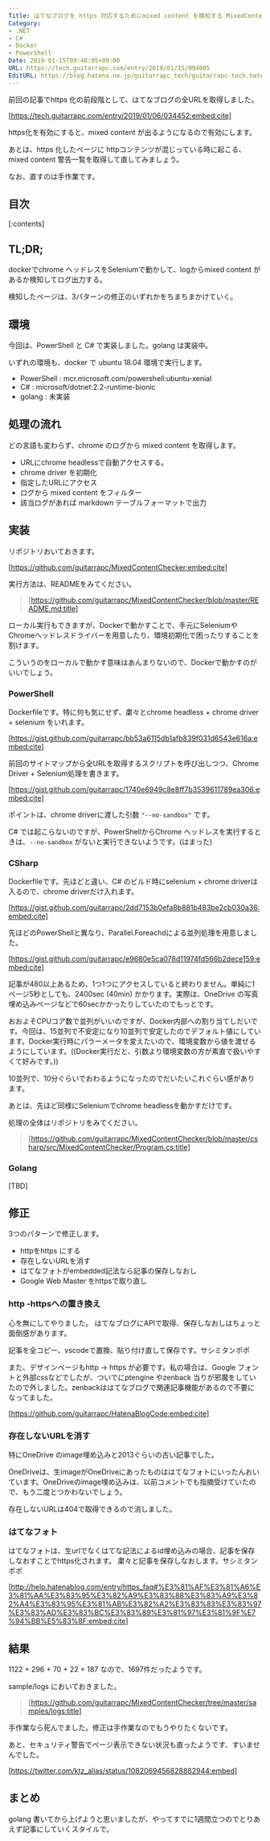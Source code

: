 ```yaml
---
Title: はてなブログを https 対応するためにmixed content を検知する MixedContentCheckerを作った
Category:
- .NET
- C#
- Docker
- PowerShell
Date: 2019-01-15T09:48:05+09:00
URL: https://tech.guitarrapc.com/entry/2019/01/15/094805
EditURL: https://blog.hatena.ne.jp/guitarrapc_tech/guitarrapc-tech.hatenablog.com/atom/entry/10257846132699456478
---
```


前回の記事でhttps 化の前段階として、はてなブログの全URLを取得しました。

[https://tech.guitarrapc.com/entry/2019/01/06/034452:embed:cite]

https化を有効にすると、mixed content が出るようになるので有効にします。

あとは、https 化したページに httpコンテンツが混じっている時に起こる、mixed content 警告一覧を取得して直してみましょう。

なお、直すのは手作業です。


## 目次

[:contents]

## TL;DR;

dockerでchrome ヘッドレスをSeleniumで動かして、logからmixed content があるか検知してログ出力する。

検知したページは、3パターンの修正のいずれかをちまちまかけていく。

## 環境

今回は、PowerShell と C# で実装しました。golang は実装中。

いずれの環境も、docker で ubuntu 18.04 環境で実行します。

* PowerShell : mcr.microsoft.com/powershell:ubuntu-xenial
* C# : microsoft/dotnet:2.2-runtime-bionic
* golang : 未実装

## 処理の流れ

どの言語も変わらず、chrome のログから mixed content を取得します。

* URLにchrome headlessで自動アクセスする。
* chrome driver を初期化
* 指定したURLにアクセス
* ログから mixed content をフィルター
* 該当ログがあれば markdown テーブルフォーマットで出力


## 実装

リポジトリおいておきます。

[https://github.com/guitarrapc/MixedContentChecker:embed:cite]

実行方法は、READMEをみてください。

> [https://github.com/guitarrapc/MixedContentChecker/blob/master/README.md:title]



ローカル実行もできますが、Dockerで動かすことで、手元にSeleniumやChromeヘッドレスドライバーを用意したり、環境初期化で困ったりすることを割けます。

こういうのをローカルで動かす意味はあんまりないので、Dockerで動かすのがいいでしょう。

### PowerShell

Dockerfileです。特に何も気にせず、粛々とchrome headless + chrome driver + selenium をいれます。

[https://gist.github.com/guitarrapc/bb53a6115db1afb839f031d6543e616a:embed:cite]

前回のサイトマップから全URLを取得するスクリプトを呼び出しつつ、Chrome Driver + Selenium処理を書きます。

[https://gist.github.com/guitarrapc/1740e6949c8e8ff7b3539611789ea306:embed:cite]

ポイントは、chrome driverに渡した引数 `"--no-sandbox"` です。

C# では起こらないのですが、PowerShellからChrome ヘッドレスを実行するときは、`--no-sandbox` がないと実行できないようです。(はまった)

### CSharp

Dockerfileです。先ほどと違い、C# のビルド時にselenium + chrome driverは入るので、chrome driverだけ入れます。

[https://gist.github.com/guitarrapc/2dd7153b0efa8b881b483be2cb030a36:embed:cite]

先ほどのPowerShellと異なり、Parallel.Foreachdによる並列処理を用意しました。

[https://gist.github.com/guitarrapc/e9680e5ca078d11974fd566b2dece159:embed:cite]

記事が480以上あるため、1つ1つにアクセスしていると終わりません。単純に1ページ5秒としても、2400sec (40min) かかります。実際は、OneDrive の写真埋め込みページなどで60secかかったりしていたのでもっとです。

おおよそCPUコア数で並列がいいのですが、Docker内部への割り当てしだいです。今回は、15並列で不安定になり10並列で安定したのでデフォルト値にしています。Docker実行時にパラーメータを変えたいので、環境変数から値を渡せるようにしています。((Docker実行だと、引数より環境変数の方が素直で扱いやすくて好みです。))

10並列で、10分ぐらいでおわるようになったのでだいたいこれぐらい感があります。

あとは、先ほど同様にSeleniumでchrome headlessを動かすだけです。

処理の全体はリポジトリをみてください。

> [https://github.com/guitarrapc/MixedContentChecker/blob/master/csharp/src/MixedContentChecker/Program.cs:title]

### Golang

[TBD]

## 修正

3つのパターンで修正します。

* httpをhttps にする
* 存在しないURLを消す
* はてなフォトがembedded記法なら記事の保存しなおし
* Google Web Master をhttpsで取り直し

### http -httpsへの置き換え

心を無にしてやりました。
はてなブログにAPIで取得、保存しなおしはちょっと面倒感があります。

記事を全コピー、vscodeで置換、貼り付け直して保存です。サシミタンポポ

また、デザインページもhttp -> https が必要です。私の場合は、Google フォントと外部cssなどでしたが、ついでにptengine やzenback 当りが邪魔をしていたので外しました。zenbackははてなブログで関連記事機能があるので不要になってました。

[https://github.com/guitarrapc/HatenaBlogCode:embed:cite]

### 存在しないURLを消す

特にOneDrive のimage埋め込みと2013ぐらいの古い記事でした。

OneDriveは、生imageがOneDriveにあったものははてなフォトにいったんおいています。OneDriveのimage埋め込みは、以前コメントでも指摘受けていたので、もう二度とつかわないでしょう。

存在しないURLは404で取得できるので消しました。

### はてなフォト

はてなフォトは、生urlでなくはてな記法によるid埋め込みの場合、記事を保存しなおすことでhttps化されます。
粛々と記事を保存しなおします。サシミタンポポ

[http://help.hatenablog.com/entry/https_faq#%E3%81%AF%E3%81%A6%E3%81%AA%E3%83%95%E3%82%A9%E3%83%88%E3%83%A9%E3%82%A4%E3%83%95%E3%81%AB%E3%82%A2%E3%83%83%E3%83%97%E3%83%AD%E3%83%BC%E3%83%89%E3%81%97%E3%81%9F%E7%94%BB%E5%83%8F:embed:cite]

## 結果

1122 + 296 + 70 + 22 + 187 なので、1697件だったようです。

sample/logs においておきました。

> [https://github.com/guitarrapc/MixedContentChecker/tree/master/samples/logs:title]

手作業なら死んでました。修正は手作業なのでもうやりたくないです。

あと、セキュリティ警告でページ表示できない状況も直ったようです、すいませんでした。



[https://twitter.com/ktz_alias/status/1082069456828882944:embed]



## まとめ

golang 書いてから上げようと思いましたが、やってすでに1週間立つのでとりあえず記事にしていくスタイルで。
